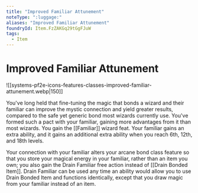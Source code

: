 ```yaml
---
title: "Improved Familiar Attunement"
noteType: ":luggage:"
aliases: "Improved Familiar Attunement"
foundryId: Item.FzZAKGq29tGgFJuW
tags:
  - Item
---
```


# Improved Familiar Attunement
![[systems-pf2e-icons-features-classes-improved-familiar-attunement.webp|150]]

You've long held that fine-tuning the magic that bonds a wizard and their familiar can improve the mystic connection and yield greater results, compared to the safe yet generic bond most wizards currently use. You've formed such a pact with your familiar, gaining more advantages from it than most wizards. You gain the [[Familiar]] wizard feat. Your familiar gains an extra ability, and it gains an additional extra ability when you reach 6th, 12th, and 18th levels.

Your connection with your familiar alters your arcane bond class feature so that you store your magical energy in your familiar, rather than an item you own; you also gain the Drain Familiar free action instead of [[Drain Bonded Item]]. Drain Familiar can be used any time an ability would allow you to use Drain Bonded Item and functions identically, except that you draw magic from your familiar instead of an item.
